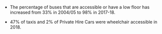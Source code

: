 * The percentage of buses that are accessible or have a low floor has increased from 33% in 2004/05 to 98% in 2017-18.

* 47% of taxis and 2% of Private Hire Cars were wheelchair accessible in 2018.
